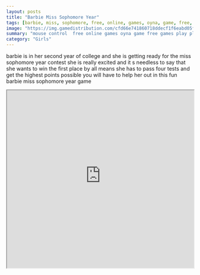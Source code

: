 ```yaml
---
layout: posts
title: "Barbie Miss Sophomore Year"
tags: [barbie, miss, sophomore, free, online, games, oyna, game, free, games, play, play, games]
image: "https://img.gamedistribution.com/cfd66e741860718ddecf1f6eabd05fc6.jpg"
summary: "mouse control  free online games oyna game free games play play games"
category: "Girls"
---
```


barbie is in her second year of college and she is getting ready for the miss sophomore year contest she is really excited and it s needless to say that she wants to win the first place by all means she has to pass four tests and get the highest points possible you will have to help her out in this fun barbie miss sophomore year game

<iframe width="100%" height="480px;" src="https://flash.gamedistribution.com?game=cfd66e741860718ddecf1f6eabd05fc6"></iframe>